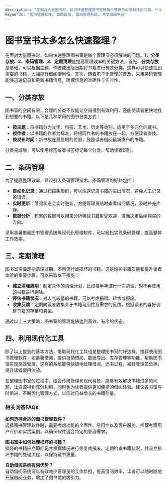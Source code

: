 ```yaml
---
description: "在面对大量图书时，如何快速整理图书室是每个管理员必须解决的问题。**1、分类存放、2、条码管理、3、定期清理**是提高管理效率的关键方法。首先，**分类存放**是基础，可以根据主题、作者或出版日期将书籍进行有效分类，这样可以快速找到需要的书籍，大幅提升借阅便利性。其次，随着电子化管理的普及，采用条码管理能够迅速记录和更新书籍信息，确保信息的准确性与实时性。"
keywords: "图书管理软件, 自助借阅, 借阅管理系统, 共享借阅平台"
---
```

# 图书室书太多怎么快速整理？

在面对大量图书时，如何快速整理图书室是每个管理员必须解决的问题。**1、分类存放、2、条码管理、3、定期清理**是提高管理效率的关键方法。首先，**分类存放**是基础，可以根据主题、作者或出版日期将书籍进行有效分类，这样可以快速找到需要的书籍，大幅提升借阅便利性。其次，随着电子化管理的普及，采用条码管理能够迅速记录和更新书籍信息，确保信息的准确性与实时性。

## 一、分类存放

图书室的空间有限，合理的分类不仅能让空间得到有效利用，还能使读者更快地找到想要的书籍。以下是几种常用的图书分类方式：

- **按主题**：将书籍分为文学、科技、艺术、历史等类别，适用于多元化的藏书。
- **按作者**：以书籍的作者为标准，将相同作者的书籍放在一起，方便读者查找。
- **按发布时间**：新书放在最显眼的位置，鼓励读者借阅最新发布的书籍。

分类完成后，可以使用标签或者书签标记每个分类，帮助读者识别。

## 二、条码管理

为了提高整理效率，建议引入条码管理技术。条码管理的好处包括：

- **自动化记录**：通过扫描条形码，可以快速记录书籍的进出情况，避免人工记录的错误。
- **实时更新**：借阅状态会实时更新，方便管理员随时查看借阅情况，及时补充库存。
- **数据分析**：积累的数据可以用来分析哪些书籍更受欢迎，进而决定后续购买的方向。

采用番薯借阅图书管理系统等现代化管理软件，可以轻松实现条码管理，提高整体工作效率。

## 三、定期清理

图书室需要定期清理过期、不再流行或损坏的书籍。这是维护书籍质量和提升读者体验的重要步骤。可以采取以下措施：

- **建立清理周期**：制定具体的清理计划，比如每半年进行一次清理，对不再使用的书籍进行剔除。
- **评估书籍状况**：对人气较低的书籍，可以考虑捐赠、转售或报废。
- **收集反馈**：定期向读者收集关于书籍可用性及需求的反馈，根据读者的喜好调整书籍的存量和类型。

通过以上三大策略，图书室的管理能够达到高效、有序的状态。

## 四、利用现代化工具

除了以上提到的基本方法，借助现代化工具也是整理图书室的好选择。推荐使用图书管理软件，如番薯借阅，提供自助借阅、数据导出、库存管理等功能，帮助图书馆实现高效管理。这样的系统能够快捷地处理借阅、还书过程，减轻管理员负担，提升读者使用体验。

在整理图书室的过程中，结合传统管理和现代科技，能够有效解决书籍过多的问题，让资源得到充分利用，同时也为读者提供更加便捷的借阅体验。建议各书馆与时俱进，不断优化管理方式，以应对日益增长的书籍存量。

### 相关问答FAQs

**如何选择合适的图书管理软件？**  
选择图书管理软件时，需要考虑功能的全面性、易用性以及客户服务。推荐考察用户评价和实践案例，以确保软件适合特定的管理需求。

**图书室中如何处理损坏的书籍？**  
损坏的书籍应立即标记并根据情况进行修复或报废。定期检查书籍状况，并设立损坏书籍的处理流程，以保持藏书质量。

**自助借阅系统有何优势？**  
自助借阅系统可以有效减少管理员的工作负担，提高借阅效率，读者可以随时随地开展借阅业务，增加了图书馆的吸引力。
